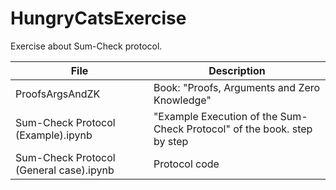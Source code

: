 # HungryCatsExercise
Exercise about Sum-Check protocol. 

| File | Description |
|----------|----------|
| ProofsArgsAndZK    | Book: "Proofs, Arguments and Zero Knowledge" | 
| Sum-Check Protocol (Example).ipynb    | "Example Execution of the Sum-Check Protocol"  of the book. step by step  | 
| Sum-Check Protocol (General case).ipynb    | Protocol code   | 